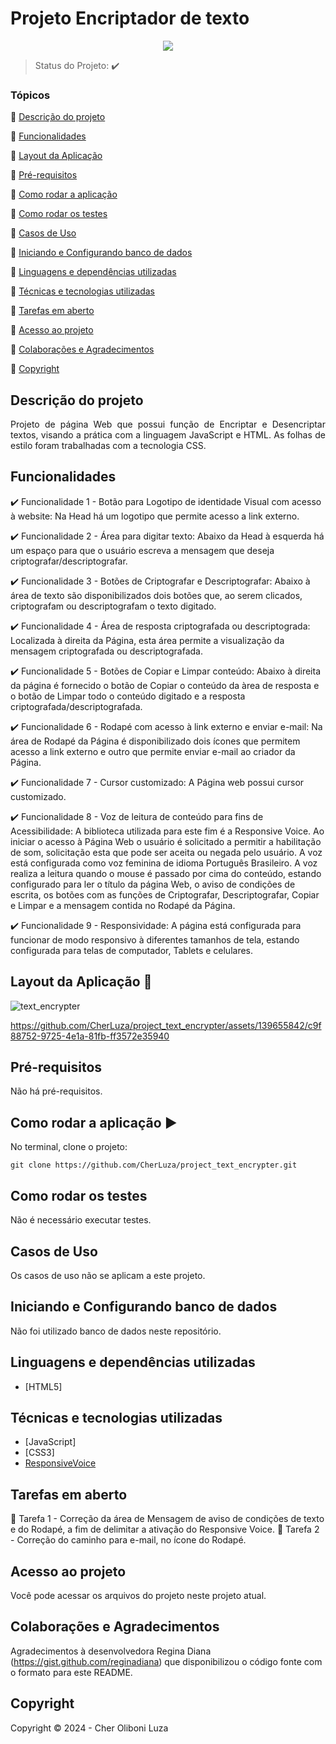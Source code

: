 <h1>Projeto Encriptador de texto</h1> 

<p align="center">
     <img src="http://img.shields.io/static/v1?label=STATUS&message=CONCLUIDO&color=GREEN&style=for-the-badge"/>
</p>

> Status do Projeto: :heavy_check_mark:

### Tópicos 

:small_blue_diamond: [Descrição do projeto](#descrição-do-projeto)

:small_blue_diamond: [Funcionalidades](#Funcionalidades)

:small_blue_diamond: [Layout da Aplicação](#Layout-da-aplicação-dash)

:small_blue_diamond: [Pré-requisitos](#Pré-requisitos)

:small_blue_diamond: [Como rodar a aplicação](#Como-rodar-a-aplicação-arrow_forward)

:small_blue_diamond: [Como rodar os testes](#Como-rodar-os-testes)

:small_blue_diamond: [Casos de Uso](#Casos-de-Uso)

:small_blue_diamond: [Iniciando e Configurando banco de dados](#Iniciando-e-Configurando-banco-de-dados)

:small_blue_diamond: [Linguagens e dependências utilizadas](#Linguagens-e-dependências-utilizadas)

:small_blue_diamond: [Técnicas e tecnologias utilizadas](#Técnicas-e-tecnologias-utilizadas)

:small_blue_diamond: [Tarefas em aberto](#Tarefas-em-aberto)

:small_blue_diamond: [Acesso ao projeto](#Acesso-ao-projeto)

:small_blue_diamond: [Colaborações e Agradecimentos](#Colaborações-e-Agradecimentos)

:small_blue_diamond: [Copyright](#Copyright)

## Descrição do projeto 

<p align="justify">
   Projeto de página Web que possui função de Encriptar e Desencriptar textos, visando a prática com a linguagem JavaScript e HTML. As folhas de estilo foram trabalhadas com a tecnologia CSS.
</p>

## Funcionalidades

:heavy_check_mark: Funcionalidade 1 - Botão para Logotipo de identidade Visual com acesso à website: Na Head há um logotipo que permite acesso a link externo.

:heavy_check_mark: Funcionalidade 2 - Área para digitar texto: Abaixo da Head à esquerda há um espaço para que o usuário escreva a mensagem que deseja criptografar/descriptografar.

:heavy_check_mark: Funcionalidade 3 - Botões de Criptografar e Descriptografar: Abaixo à área de texto são disponibilizados dois botões que, ao serem clicados, criptografam ou descriptografam o texto digitado.

:heavy_check_mark: Funcionalidade 4 - Área de resposta criptografada ou descriptograda: Localizada à direita da Página, esta área permite a visualização da mensagem criptografada ou descriptografada.

:heavy_check_mark: Funcionalidade 5 - Botões de Copiar e Limpar conteúdo: Abaixo à direita da página é fornecido o botão de Copiar o conteúdo da àrea de resposta e o botão de Limpar todo o conteúdo digitado e a resposta criptografada/descriptografada.

:heavy_check_mark: Funcionalidade 6 - Rodapé com acesso à link externo e enviar e-mail: Na área de Rodapé da Página é disponibilizado dois ícones que permitem acesso a link externo e outro que permite enviar e-mail ao criador da Página.

:heavy_check_mark: Funcionalidade 7 - Cursor customizado: A Página web possui cursor customizado.

:heavy_check_mark: Funcionalidade 8 - Voz de leitura de conteúdo para fins de Acessibilidade: A biblioteca utilizada para este fim é a Responsive Voice. Ao iniciar o acesso à Página Web o usuário é solicitado a permitir a habilitação de som, solicitação esta que pode ser aceita ou negada pelo usuário. A voz está configurada como voz feminina de idioma Português Brasileiro. A voz realiza a leitura quando o mouse é passado por cima do conteúdo, estando configurado para ler o título da página Web, o aviso de condições de escrita, os botões com as funções de Criptografar, Descriptografar, Copiar e Limpar e a mensagem contida no Rodapé da Página.

:heavy_check_mark: Funcionalidade 9 - Responsividade: A página está configurada para funcionar de modo responsivo à diferentes tamanhos de tela, estando configurada para telas de computador, Tablets e celulares.

## Layout da Aplicação :dash:

![text_encrypter](https://github.com/user-attachments/assets/5df627c9-1041-43a2-8a48-64207378e423)

https://github.com/CherLuza/project_text_encrypter/assets/139655842/c9f88752-9725-4e1a-81fb-ff3572e35940

## Pré-requisitos

Não há pré-requisitos.

## Como rodar a aplicação :arrow_forward:

No terminal, clone o projeto: 

``` 
git clone https://github.com/CherLuza/project_text_encrypter.git
```

## Como rodar os testes

Não é necessário executar testes.

## Casos de Uso

Os casos de uso não se aplicam a este projeto.

## Iniciando e Configurando banco de dados

Não foi utilizado banco de dados neste repositório.

## Linguagens e dependências utilizadas

- [HTML5]

## Técnicas e tecnologias utilizadas

- [JavaScript]
- [CSS3]
- [ResponsiveVoice](https://responsivevoice.org/)

## Tarefas em aberto

:memo: Tarefa 1 - Correção da área de Mensagem de aviso de condições de texto e do Rodapé, a fim de delimitar a ativação do Responsive Voice.
:memo: Tarefa 2 - Correção do caminho para e-mail, no ícone do Rodapé.

## Acesso ao projeto
Você pode acessar os arquivos do projeto neste projeto atual.

## Colaborações e Agradecimentos
Agradecimentos à desenvolvedora Regina Diana (https://gist.github.com/reginadiana) que disponibilizou o código fonte com o formato para este README.

## Copyright 

Copyright :copyright: 2024 - Cher Oliboni Luza
